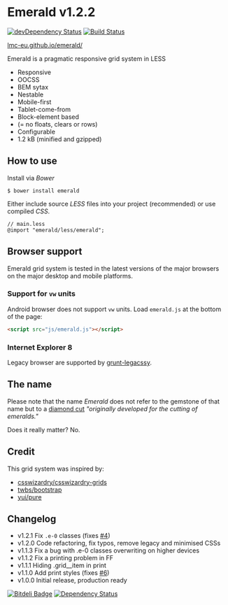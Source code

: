 # Emerald v1.2.2

[![devDependency Status](https://david-dm.org/visionappscz/emerald/dev-status.svg)](https://david-dm.org/visionappscz/emerald#info=devDependencies)
[![Build Status](https://travis-ci.org/visionappscz/emerald.svg?branch=master)](https://travis-ci.org/visionappscz/emerald)

[lmc-eu.github.io/emerald/](http://lmc-eu.github.io/emerald/)

Emerald is a pragmatic responsive grid system in LESS 

* Responsive
* OOCSS
* BEM sytax
* Nestable
* Mobile-first
* Tablet-come-from
* Block-element based
* (= no floats, clears or rows)
* Configurable
* 1.2 kB (minified and gzipped)

## How to use
Install via *Bower*

`$ bower install emerald`

Either include source *LESS* files into your project (recommended) or use compiled *CSS*.

```less
// main.less
@import "emerald/less/emerald";
```

## Browser support

Emerald grid system is tested in the latest versions of the major browsers on the major desktop and mobile platforms.

### Support for `vw` units
Android browser does not support `vw` units. Load `emerald.js` at the
bottom of the page:

```html
<script src="js/emerald.js"></script>
```

### Internet Explorer 8
Legacy browser are supported by [grunt-legacssy](https://github.com/robinpokorny/grunt-legacssy).

## The name
Please note that the name *Emerald* does not refer to the gemstone of that name but to a [diamond cut](http://www.lumeradiamonds.com/diamond-education/emerald-cut-diamond) *"originally developed for the cutting of emeralds."*

Does it really matter? No.

## Credit

This grid system was inspired by:

* [csswizardry/csswizardry-grids](http://github.com/csswizardry/csswizardry-grids)
* [twbs/bootstrap](http://github.com/twbs/bootstrap)
* [yui/pure](http://github.com/yui/pure)

## Changelog
* v1.2.1    Fix `.e-0` classes (fixes [#4](https://github.com/lmc-eu/emerald/issues/4))
* v1.2.0    Code refactoring, fix typos, remove legacy and minimised CSSs
* v1.1.3    Fix a bug with .e-0 classes overwriting on higher devices
* v1.1.2    Fix a printing problem in FF
* v1.1.1    Hiding .grid__item in print
* v1.1.0    Add print styles (fixes [#6](https://github.com/lmc-eu/emerald/issues/6))
* v1.0.0    Initial release, production ready

[![Bitdeli Badge](https://d2weczhvl823v0.cloudfront.net/lmc-eu/emerald/trend.png)](https://bitdeli.com/free "Bitdeli Badge") [![Dependency Status](https://gemnasium.com/lmc-eu/emerald.png)](https://gemnasium.com/lmc-eu/emerald)

